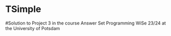 # TSimple 

#Solution to Project 3 in the course Answer Set Programming WiSe 23/24 at the University of Potsdam
